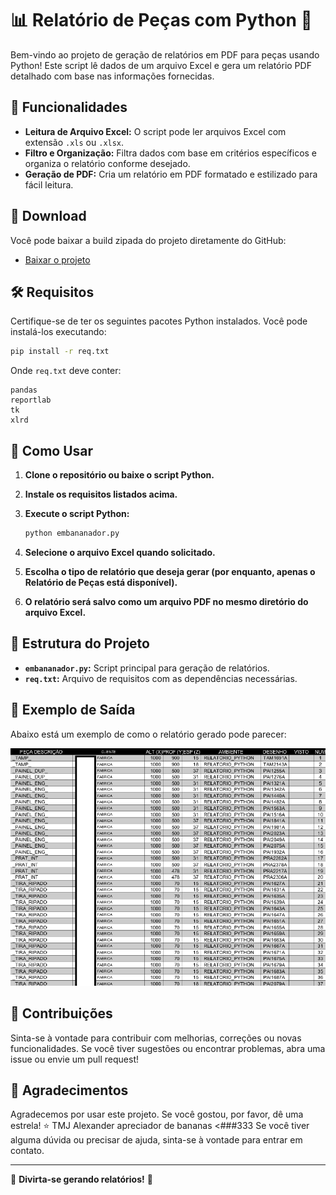 # 📊 Relatório de Peças com Python 🍌

Bem-vindo ao projeto de geração de relatórios em PDF para peças usando Python! Este script lê dados de um arquivo Excel e gera um relatório PDF detalhado com base nas informações fornecidas.

## 🚀 Funcionalidades

- **Leitura de Arquivo Excel:** O script pode ler arquivos Excel com extensão `.xls` ou `.xlsx`.
- **Filtro e Organização:** Filtra dados com base em critérios específicos e organiza o relatório conforme desejado.
- **Geração de PDF:** Cria um relatório em PDF formatado e estilizado para fácil leitura.

## 📂 Download

Você pode baixar a build zipada do projeto diretamente do GitHub:

- [Baixar o projeto](https://github.com/srfrogui/giacomoListagem/releases)

## 🛠️ Requisitos

Certifique-se de ter os seguintes pacotes Python instalados. Você pode instalá-los executando:

```sh
pip install -r req.txt
```

Onde `req.txt` deve conter:

```
pandas
reportlab 
tk
xlrd
```

## 📝 Como Usar

1. **Clone o repositório ou baixe o script Python.**
2. **Instale os requisitos listados acima.**
3. **Execute o script Python:**

    ```sh
    python embananador.py
    ```

4. **Selecione o arquivo Excel quando solicitado.**
5. **Escolha o tipo de relatório que deseja gerar (por enquanto, apenas o Relatório de Peças está disponível).**
6. **O relatório será salvo como um arquivo PDF no mesmo diretório do arquivo Excel.**

## 📂 Estrutura do Projeto

- **`embananador.py`:** Script principal para geração de relatórios.
- **`req.txt`:** Arquivo de requisitos com as dependências necessárias.

## 📜 Exemplo de Saída

Abaixo está um exemplo de como o relatório gerado pode parecer:

![Exemplo de Relatório](imagemexemplo.png)

## 💬 Contribuições

Sinta-se à vontade para contribuir com melhorias, correções ou novas funcionalidades. Se você tiver sugestões ou encontrar problemas, abra uma issue ou envie um pull request!

## 👋 Agradecimentos

Agradecemos por usar este projeto. Se você gostou, por favor, dê uma estrela! ⭐
TMJ Alexander apreciador de bananas <###333
Se você tiver alguma dúvida ou precisar de ajuda, sinta-se à vontade para entrar em contato.

---

🍌 **Divirta-se gerando relatórios!** 🍌
